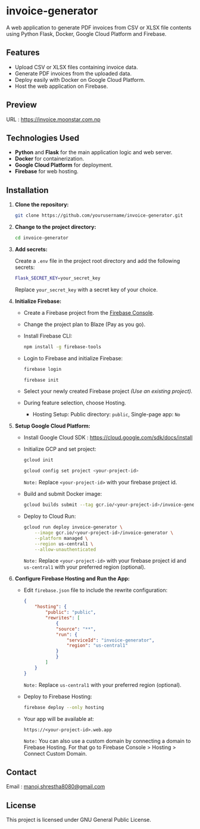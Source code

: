 # invoice-generator
A web application to generate PDF invoices from CSV or XLSX file contents using Python Flask, Docker, Google Cloud Platform and Firebase.

## Features
- Upload CSV or XLSX files containing invoice data.
- Generate PDF invoices from the uploaded data.
- Deploy easily with Docker on Google Cloud Platform.
- Host the web application on Firebase.

## Preview
URL : https://invoice.moonstar.com.np

## Technologies Used

- **Python** and **Flask** for the main application logic and web server.
- **Docker** for containerization.
- **Google Cloud Platform** for deployment.
- **Firebase** for web hosting.

## Installation

1. **Clone the repository:**

    ```bash
    git clone https://github.com/yourusername/invoice-generator.git
    ```

2. **Change to the project directory:**

    ```bash
    cd invoice-generator
    ```

3. **Add secrets:**

    Create a `.env` file in the project root directory and add the following secrets:

    ```bash
    Flask_SECRET_KEY=your_secret_key
    ```
    Replace `your_secret_key` with a secret key of your choice.

4. **Initialize Firebase:**

    - Create a Firebase project from the [Firebase Console](https://console.firebase.google.com/).
    - Change the project plan to Blaze (Pay as you go).
    - Install Firebase CLI:

        ```bash
        npm install -g firebase-tools
        ```

    - Login to Firebase and initialize Firebase:

        ```bash
        firebase login
        ```
        ```bash
        firebase init
        ```
    
    - Select your newly created Firebase project *(Use an existing project).*
    - During feature selection, choose Hosting.
        - Hosting Setup: Public directory: `public`, Single-page app: `No`
        
5. **Setup Google Cloud Platform:**

    - Install Google Cloud SDK : https://cloud.google.com/sdk/docs/install

    - Initialize GCP and set project:
        ```bash
        gcloud init
        ```
        ```bash
        gcloud config set project <your-project-id>
        ```
        `Note:` Replace `<your-project-id>` with your firebase project id.

    - Build and submit Docker image:
        ```bash
        gcloud builds submit --tag gcr.io/<your-project-id>/invoice-generator
        ```
    - Deploy to Cloud Run:
        ```bash
        gcloud run deploy invoice-generator \
            --image gcr.io/<your-project-id>/invoice-generator \
            --platform managed \
            --region us-central1 \
            --allow-unauthenticated
        ```
        `Note:` Replace `<your-project-id>` with your firebase project id and `us-central1` with your preferred region (optional).

6. **Configure Firebase Hosting and Run the App:**
    - Edit `firebase.json` file to include the rewrite configuration:
        ```json
        {
            "hosting": {
                "public": "public",
                "rewrites": [
                    {
                    "source": "**",
                    "run": {
                        "serviceId": "invoice-generator",
                        "region": "us-central1"
                    }
                    }
                ]
            }
        }
        ```
        `Note:` Replace `us-central1` with your preferred region (optional).
    
    - Deploy to Firebase Hosting:
        ```bash
        firebase deploy --only hosting
        ```

    - Your app will be available at:
        ```
        https://<your-project-id>.web.app
        ```
        `Note:` You can also use a custom domain by connecting a domain to Firebase Hosting. For that go to Firebase Console > Hosting > Connect Custom Domain.
    
## Contact
Email : manoj.shrestha8080@gmail.com

## License
This project is licensed under GNU General Public License.